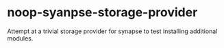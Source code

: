 # noop-syanpse-storage-provider

Attempt at a trivial storage provider for synapse to test installing additional modules.
